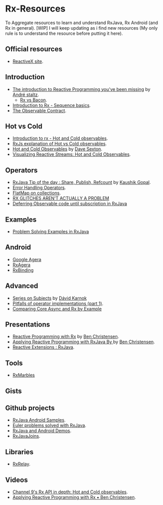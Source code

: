 # Rx-Resources
To Aggregate resources to learn and understand RxJava, Rx Android (and Rx in general).
[WIP] I will keep updating as i find new resources (My only rule is to understand the resource before putting it here).


## Official resources
* [ReactiveX site](http://reactivex.io/).

## Introduction
* [The introduction to Reactive Programming you've been missing](https://gist.github.com/staltz/868e7e9bc2a7b8c1f754) by [André staltz](https://github.com/staltz).
  * [Rx vs Bacon](https://gist.github.com/mattpodwysocki/00bc7acebd6912998dc0).
* [Introduction to Rx - Sequence basics](http://www.introtorx.com/content/v1.0.10621.0/04_CreatingObservableSequences.html).
* [The Observable Contract](http://reactivex.io/documentation/contract.html).


## Hot vs Cold
* [Introduction to rx - Hot and Cold observables](http://www.introtorx.com/Content/v1.0.10621.0/14_HotAndColdObservables.html#HotAndCold).
* [RxJs explanation of Hot vs Cold observables](https://github.com/Reactive-Extensions/RxJS/blob/master/doc/gettingstarted/creating.md).
* [Hot and Cold Observables](http://davesexton.com/blog/post/Hot-and-Cold-Observables.aspx#HCObCite3) by [Dave Sexton](https://github.com/RxDave).
* [Visualizing Reactive Streams: Hot and Cold Observables](https://jaredforsyth.com/2015/03/06/visualizing-reactive-streams-hot-and-cold/).

## Operators
* [RxJava Tip of the day : Share, Publish, Refcount](http://nerds.weddingpartyapp.com/tech/2015/01/21/rxjava-share-publish-refcount-and-all-that-jazz/) by [Kaushik Gopal](https://github.com/kaushikgopal).
* [Error Handling Operators](https://github.com/ReactiveX/RxJava/wiki/Error-Handling-Operators).
* [FlatMap on collections](http://martinfowler.com/articles/collection-pipeline/flat-map.html).
* [RX GLITCHES AREN'T ACTUALLY A PROBLEM](http://staltz.com/rx-glitches-arent-actually-a-problem.html)
* [Deferring Observable code until subscription in RxJava](http://blog.danlew.net/2015/07/23/deferring-observable-code-until-subscription-in-rxjava/)

## Examples
* [Problem Solving Examples in RxJava](https://github.com/ReactiveX/RxJava/wiki/Problem-Solving-Examples-in-RxJava)

## Android
* [Google Agera](https://github.com/google/agera)
* [RxAgera](https://github.com/akarnokd/RxAgera.git)
* [RxBinding](https://github.com/JakeWharton/RxBinding)

## Advanced
* [Series on Subjects](http://akarnokd.blogspot.fr/2015/06/subjects-part-1.html) by [Dávid Karnok](https://github.com/akarnokd)  
* [Pitfalls of operator implementations (part 1)](http://akarnokd.blogspot.fr/2015/05/pitfalls-of-operator-implementations.html).
* [Comparing Core Async and Rx by Example](http://www.jayway.com/2014/09/16/comparing-core-async-and-rx-by-example/)

## Presentations
* [Reactive Programming with Rx](https://speakerdeck.com/benjchristensen/reactive-programming-with-rx-at-qconsf-2014?slide=89) by [Ben Christensen](https://github.com/benjchristensen).
* [Applying Reactive Programming with RxJava By ](https://speakerdeck.com/benjchristensen/applying-reactive-programming-with-rxjava-at-goto-chicago-2015) by [Ben Christensen](https://github.com/benjchristensen).
* [Reactive Extensions : RxJava](https://speakerdeck.com/chemouna/reactive-extensions-rxjava).

## Tools
* [RxMarbles](http://rxmarbles.com/)

## Gists

## Github projects
* [RxJava Android Samples](https://github.com/kaushikgopal/RxJava-Android-Samples).
* [Euler problems solved with RxJava](https://github.com/chemouna/RxProblemSolving).
* [RxJava and Android Demos](https://github.com/chemouna/RxJavaAndroidDemos).
* [RxJavaJoins](https://github.com/ReactiveX/RxJavaJoins).

## Libraries
* [RxRelay](https://github.com/JakeWharton/RxRelay).

## Videos
* [Channel 9's Rx API in depth: Hot and Cold observables](https://channel9.msdn.com/Blogs/J.Van.Gogh/Rx-API-in-depth-Hot-and-Cold-observables).
* [Applying Reactive Programming with Rx • Ben Christensen](https://www.youtube.com/watch?v=8OcCSQS0tug).
